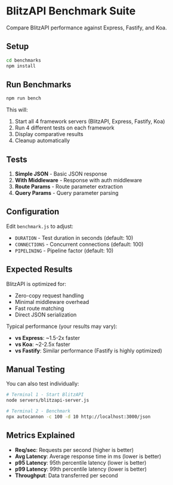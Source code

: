 # BlitzAPI Benchmark Suite

Compare BlitzAPI performance against Express, Fastify, and Koa.

## Setup

```bash
cd benchmarks
npm install
```

## Run Benchmarks

```bash
npm run bench
```

This will:
1. Start all 4 framework servers (BlitzAPI, Express, Fastify, Koa)
2. Run 4 different tests on each framework
3. Display comparative results
4. Cleanup automatically

## Tests

1. **Simple JSON** - Basic JSON response
2. **With Middleware** - Response with auth middleware
3. **Route Params** - Route parameter extraction
4. **Query Params** - Query parameter parsing

## Configuration

Edit `benchmark.js` to adjust:
- `DURATION` - Test duration in seconds (default: 10)
- `CONNECTIONS` - Concurrent connections (default: 100)
- `PIPELINING` - Pipeline factor (default: 10)

## Expected Results

BlitzAPI is optimized for:
- Zero-copy request handling
- Minimal middleware overhead
- Fast route matching
- Direct JSON serialization

Typical performance (your results may vary):
- **vs Express**: ~1.5-2x faster
- **vs Koa**: ~2-2.5x faster
- **vs Fastify**: Similar performance (Fastify is highly optimized)

## Manual Testing

You can also test individually:

```bash
# Terminal 1 - Start BlitzAPI
node servers/blitzapi-server.js

# Terminal 2 - Benchmark
npx autocannon -c 100 -d 10 http://localhost:3000/json
```

## Metrics Explained

- **Req/sec**: Requests per second (higher is better)
- **Avg Latency**: Average response time in ms (lower is better)
- **p95 Latency**: 95th percentile latency (lower is better)
- **p99 Latency**: 99th percentile latency (lower is better)
- **Throughput**: Data transferred per second
